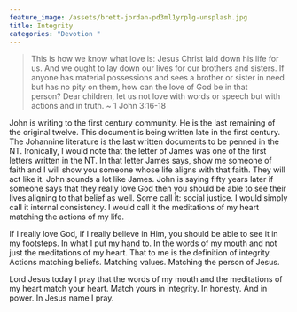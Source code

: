 ```yaml
---
feature_image: /assets/brett-jordan-pd3ml1yrplg-unsplash.jpg
title: Integrity
categories: "Devotion "
---
```

> This is how we know what love is: Jesus Christ laid down his life for us. And we ought to lay down our lives for our brothers and sisters. If anyone has material possessions and sees a brother or sister in need but has no pity on them, how can the love of God be in that person? Dear children, let us not love with words or speech but with actions and in truth. ~ 1 John 3:16-18

John is writing to the first century community. He is the last remaining of the original twelve. This document is being written late in the first century. The Johannine literature is the last written documents to be penned in the NT. Ironically, I would note that the letter of James was one of the first letters written in the NT. In that letter James says, show me someone of faith and I will show you someone whose life aligns with that faith. They will act like it. John sounds a lot like James. John is saying fifty years later if someone says that they really love God then you should be able to see their lives aligning to that belief as well. Some call it: social justice. I would simply call it internal consistency. I would call it the meditations of my heart matching the actions of my life. 

If I really love God, if I really believe in Him, you should be able to see it in my footsteps. In what I put my hand to. In the words of my mouth and not just the meditations of my heart. That to me is the definition of integrity. Actions matching beliefs. Matching values. Matching the person of Jesus. 

Lord Jesus today I pray that the words of my mouth and the meditations of my heart match your heart. Match yours in integrity. In honesty. And in power. In Jesus name I pray.